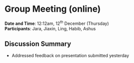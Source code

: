 # Group Meeting (online)
**Date and Time**: 12:12am, 12<sup>th</sup> December (Thursday)\
**Participants**: Jara, Jiaxin, Ling, Habib, Ashus

## Discussion Summary
- Addressed feedback on presentation submitted yesterday
